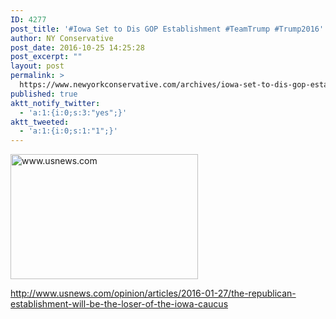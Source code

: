 ```yaml
---
ID: 4277
post_title: '#Iowa Set to Dis GOP Establishment #TeamTrump #Trump2016'
author: NY Conservative
post_date: 2016-10-25 14:25:28
post_excerpt: ""
layout: post
permalink: >
  https://www.newyorkconservative.com/archives/iowa-set-to-dis-gop-establishment-teamtrump-trump2016/
published: true
aktt_notify_twitter:
  - 'a:1:{i:0;s:3:"yes";}'
aktt_tweeted:
  - 'a:1:{i:0;s:1:"1";}'
---
```

<a href="https://www.newyorkconservative.com/wp-content/uploads/2016/01/www.usnews.com_.jpeg"><img class="alignnone size-medium wp-image-3754" src="https://www.newyorkconservative.com/wp-content/uploads/2016/01/www.usnews.com_-300x200.jpeg" alt="www.usnews.com" width="300" height="200" /></a>

<a href="http://www.usnews.com/opinion/articles/2016-01-27/the-republican-establishment-will-be-the-loser-of-the-iowa-caucus">http://www.usnews.com/opinion/articles/2016-01-27/the-republican-establishment-will-be-the-loser-of-the-iowa-caucus</a>